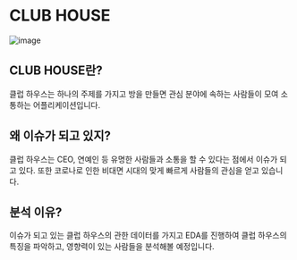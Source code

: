 # CLUB HOUSE
![image](https://user-images.githubusercontent.com/55734436/116897702-8a355e00-ac70-11eb-96d3-0c66924f3441.png)


## CLUB HOUSE란?
클럽 하우스는 하나의 주제를 가지고 방을 만들면 관심 분야에 속하는 사람들이 모여 소통하는 어플리케이션입니다.

## 왜 이슈가 되고 있지?
클럽 하우스는 CEO, 연예인 등 유명한 사람들과 소통을 할 수 있다는 점에서 이슈가 되고 있다. 또한 코로나로 인한 비대면 시대의 맞게 빠르게 사람들의 관심을 얻고 있습니다.

## 분석 이유?
이슈가 되고 있는 클럽 하우스의 관한 데이터를 가지고 EDA를 진행하여 클럽 하우스의 특징을 파악하고, 영향력이 있는 사람들을 분석해볼 예정입니다.

